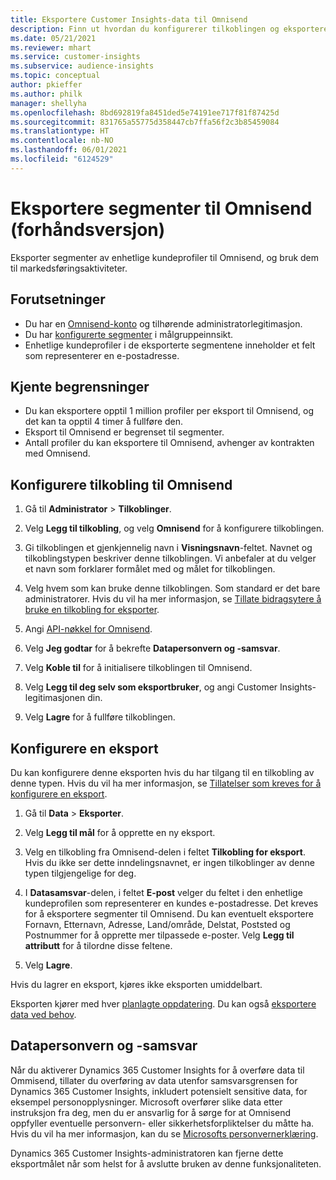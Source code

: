 ```yaml
---
title: Eksportere Customer Insights-data til Omnisend
description: Finn ut hvordan du konfigurerer tilkoblingen og eksporterer til Omnisend.
ms.date: 05/21/2021
ms.reviewer: mhart
ms.service: customer-insights
ms.subservice: audience-insights
ms.topic: conceptual
author: pkieffer
ms.author: philk
manager: shellyha
ms.openlocfilehash: 8bd692819fa8451ded5e74191ee717f81f87425d
ms.sourcegitcommit: 831765a55775d358447cb7ffa56f2c3b85459084
ms.translationtype: HT
ms.contentlocale: nb-NO
ms.lasthandoff: 06/01/2021
ms.locfileid: "6124529"
---
```

# <a name="export-segments-to-omnisend-preview"></a>Eksportere segmenter til Omnisend (forhåndsversjon)

Eksporter segmenter av enhetlige kundeprofiler til Omnisend, og bruk dem til markedsføringsaktiviteter.

## <a name="prerequisites"></a>Forutsetninger

-   Du har en [Omnisend-konto](https://www.omnisend.com/) og tilhørende administratorlegitimasjon.
-   Du har [konfigurerte segmenter](segments.md) i målgruppeinnsikt.
-   Enhetlige kundeprofiler i de eksporterte segmentene inneholder et felt som representerer en e-postadresse.

## <a name="known-limitations"></a>Kjente begrensninger

- Du kan eksportere opptil 1 million profiler per eksport til Omnisend, og det kan ta opptil 4 timer å fullføre den.
- Eksport til Omnisend er begrenset til segmenter.
- Antall profiler du kan eksportere til Omnisend, avhenger av kontrakten med Omnisend.

## <a name="set-up-connection-to-omnisend"></a>Konfigurere tilkobling til Omnisend

1. Gå til **Administrator** > **Tilkoblinger**.

1. Velg **Legg til tilkobling**, og velg **Omnisend** for å konfigurere tilkoblingen.

1. Gi tilkoblingen et gjenkjennelig navn i **Visningsnavn**-feltet. Navnet og tilkoblingstypen beskriver denne tilkoblingen. Vi anbefaler at du velger et navn som forklarer formålet med og målet for tilkoblingen.

1. Velg hvem som kan bruke denne tilkoblingen. Som standard er det bare administratorer. Hvis du vil ha mer informasjon, se [Tillate bidragsytere å bruke en tilkobling for eksporter](connections.md#allow-contributors-to-use-a-connection-for-exports).

1. Angi [API-nøkkel for Omnisend](https://support.omnisend.com/en/articles/1061890-generating-api-key).

1. Velg **Jeg godtar** for å bekrefte **Datapersonvern og -samsvar**.

1. Velg **Koble til** for å initialisere tilkoblingen til Omnisend.

1. Velg **Legg til deg selv som eksportbruker**, og angi Customer Insights-legitimasjonen din.

1. Velg **Lagre** for å fullføre tilkoblingen.

## <a name="configure-an-export"></a>Konfigurere en eksport

Du kan konfigurere denne eksporten hvis du har tilgang til en tilkobling av denne typen. Hvis du vil ha mer informasjon, se [Tillatelser som kreves for å konfigurere en eksport](export-destinations.md#set-up-a-new-export).

1. Gå til **Data** > **Eksporter**.

1. Velg **Legg til mål** for å opprette en ny eksport.

1. Velg en tilkobling fra Omnisend-delen i feltet **Tilkobling for eksport**. Hvis du ikke ser dette inndelingsnavnet, er ingen tilkoblinger av denne typen tilgjengelige for deg.

1. I **Datasamsvar**-delen, i feltet **E-post** velger du feltet i den enhetlige kundeprofilen som representerer en kundes e-postadresse. Det kreves for å eksportere segmenter til Omnisend. Du kan eventuelt eksportere Fornavn, Etternavn, Adresse, Land/område, Delstat, Poststed og Postnummer for å opprette mer tilpassede e-poster. Velg **Legg til attributt** for å tilordne disse feltene.

1. Velg **Lagre**.

Hvis du lagrer en eksport, kjøres ikke eksporten umiddelbart.

Eksporten kjører med hver [planlagte oppdatering](system.md#schedule-tab). Du kan også [eksportere data ved behov](export-destinations.md#run-exports-on-demand). 


## <a name="data-privacy-and-compliance"></a>Datapersonvern og -samsvar

Når du aktiverer Dynamics 365 Customer Insights for å overføre data til Ommisend, tillater du overføring av data utenfor samsvarsgrensen for Dynamics 365 Customer Insights, inkludert potensielt sensitive data, for eksempel personopplysninger. Microsoft overfører slike data etter instruksjon fra deg, men du er ansvarlig for å sørge for at Omnisend oppfyller eventuelle personvern- eller sikkerhetsforpliktelser du måtte ha. Hvis du vil ha mer informasjon, kan du se [Microsofts personvernerklæring](https://go.microsoft.com/fwlink/?linkid=396732).

Dynamics 365 Customer Insights-administratoren kan fjerne dette eksportmålet når som helst for å avslutte bruken av denne funksjonaliteten.
